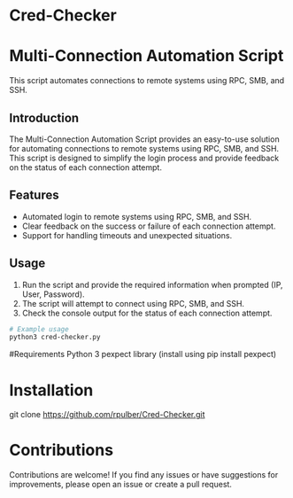 # Cred-Checker

# Multi-Connection Automation Script

This script automates connections to remote systems using RPC, SMB, and SSH.

## Introduction

The Multi-Connection Automation Script provides an easy-to-use solution for automating connections to remote systems using RPC, SMB, and SSH. This script is designed to simplify the login process and provide feedback on the status of each connection attempt.

## Features

- Automated login to remote systems using RPC, SMB, and SSH.
- Clear feedback on the success or failure of each connection attempt.
- Support for handling timeouts and unexpected situations.

## Usage

1. Run the script and provide the required information when prompted (IP, User, Password).
2. The script will attempt to connect using RPC, SMB, and SSH.
3. Check the console output for the status of each connection attempt.

```bash
# Example usage
python3 cred-checker.py
```

#Requirements
Python 3
pexpect library (install using pip install pexpect)

# Installation
git clone https://github.com/rpulber/Cred-Checker.git

# Contributions
Contributions are welcome! If you find any issues or have suggestions for improvements, please open an issue or create a pull request.
